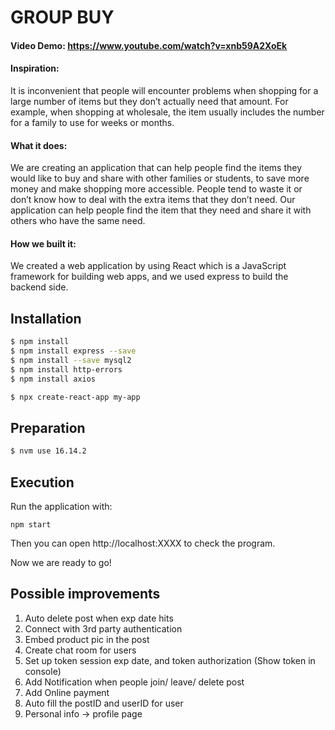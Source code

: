# GROUP BUY

#### Video Demo: <https://www.youtube.com/watch?v=xnb59A2XoEk>

#### Inspiration:

It is inconvenient that people will encounter problems when shopping for a large number of items but they don’t actually need that amount. For example, when shopping at wholesale, the item usually includes the number for a family to use for weeks or months.

#### What it does:

We are creating an application that can help people find the items they would like to buy and share with other families or students, to save more money and make shopping more accessible. People tend to waste it or don’t know how to deal with the extra items that they don’t need. Our application can help people find the item that they need and share it with others who have the same need.

#### How we built it:

We created a web application by using React which is a JavaScript framework for building web apps, and we used express to build the backend side.

## Installation

```bash
$ npm install
$ npm install express --save
$ npm install --save mysql2
$ npm install http-errors
$ npm install axios

$ npx create-react-app my-app
```

## Preparation

```bash
$ nvm use 16.14.2
```

## Execution

Run the application with:

```
npm start
```

Then you can open http://localhost:XXXX to check the program.

Now we are ready to go!

## Possible improvements

1. Auto delete post when exp date hits
2. Connect with 3rd party authentication
3. Embed product pic in the post
4. Create chat room for users
5. Set up token session exp date, and token authorization (Show token in console)
6. Add Notification when people join/ leave/ delete post
7. Add Online payment
8. Auto fill the postID and userID for user
9. Personal info -> profile page
